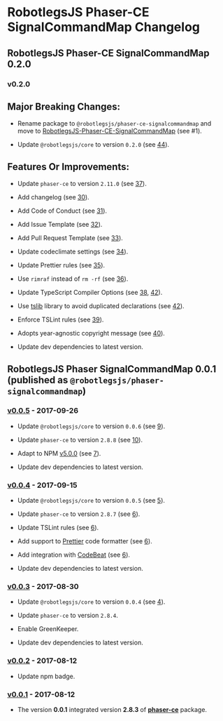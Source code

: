 # RobotlegsJS Phaser-CE SignalCommandMap Changelog

## RobotlegsJS Phaser-CE SignalCommandMap 0.2.0

### v0.2.0

Major Breaking Changes:
---

- Rename package to `@robotlegsjs/phaser-ce-signalcommandmap` and move to [RobotlegsJS-Phaser-CE-SignalCommandMap](https://github.com/RobotlegsJS/RobotlegsJS-Phaser-CE-SignalCommandMap) (see #1).

- Update `@robotlegsjs/core` to version `0.2.0` (see [44](https://github.com/RobotlegsJS/RobotlegsJS-Phaser-SignalCommandMap/pull/44)).

Features Or Improvements:
---

- Update `phaser-ce` to version `2.11.0` (see [37](https://github.com/RobotlegsJS/RobotlegsJS-Phaser-SignalCommandMap/pull/37)).

- Add changelog (see [30](https://github.com/RobotlegsJS/RobotlegsJS-Phaser-SignalCommandMap/pull/30)).

- Add Code of Conduct (see [31](https://github.com/RobotlegsJS/RobotlegsJS-Phaser-SignalCommandMap/pull/31)).

- Add Issue Template (see [32](https://github.com/RobotlegsJS/RobotlegsJS-Phaser-SignalCommandMap/pull/32)).

- Add Pull Request Template (see [33](https://github.com/RobotlegsJS/RobotlegsJS-Phaser-SignalCommandMap/pull/33)).

- Update codeclimate settings (see [34](https://github.com/RobotlegsJS/RobotlegsJS-Phaser-SignalCommandMap/pull/34)).

- Update Prettier rules (see [35](https://github.com/RobotlegsJS/RobotlegsJS-Phaser-SignalCommandMap/pull/35)).

- Use `rimraf` instead of `rm -rf` (see [36](https://github.com/RobotlegsJS/RobotlegsJS-Phaser-SignalCommandMap/pull/36)).

- Update TypeScript Compiler Options (see [38](https://github.com/RobotlegsJS/RobotlegsJS-Phaser-SignalCommandMap/pull/38), [42](https://github.com/RobotlegsJS/RobotlegsJS-Phaser-SignalCommandMap/pull/42)).

- Use [tslib](https://github.com/Microsoft/tslib) library to avoid duplicated declarations (see [42](https://github.com/RobotlegsJS/RobotlegsJS-Phaser-SignalCommandMap/pull/42)).

- Enforce TSLint rules (see [39](https://github.com/RobotlegsJS/RobotlegsJS-Phaser-SignalCommandMap/pull/39)).

- Adopts year-agnostic copyright message (see [40](https://github.com/RobotlegsJS/RobotlegsJS-Phaser-SignalCommandMap/pull/40)).

- Update dev dependencies to latest version.

## RobotlegsJS Phaser SignalCommandMap 0.0.1 (published as `@robotlegsjs/phaser-signalcommandmap`)

### [v0.0.5](https://github.com/RobotlegsJS/RobotlegsJS-Phaser-SignalCommandMap/releases/tag/0.0.5) - 2017-09-26

- Update `@robotlegsjs/core` to version `0.0.6` (see [9](https://github.com/RobotlegsJS/RobotlegsJS-Phaser-SignalCommandMap/pull/9)).

- Update `phaser-ce` to version `2.8.8` (see [10](https://github.com/RobotlegsJS/RobotlegsJS-Phaser-SignalCommandMap/pull/10)).

- Adapt to NPM [v5.0.0](http://blog.npmjs.org/post/161081169345/v500) (see [7](https://github.com/RobotlegsJS/RobotlegsJS-Phaser-SignalCommandMap/pull/7)).

- Update dev dependencies to latest version.

### [v0.0.4](https://github.com/RobotlegsJS/RobotlegsJS-Phaser-SignalCommandMap/releases/tag/0.0.4) - 2017-09-15

- Update `@robotlegsjs/core` to version `0.0.5` (see [5](https://github.com/RobotlegsJS/RobotlegsJS-Phaser-SignalCommandMap/pull/5)).

- Update `phaser-ce` to version `2.8.7` (see [6](https://github.com/RobotlegsJS/RobotlegsJS-Phaser-SignalCommandMap/pull/6)).

- Update TSLint rules (see [6](https://github.com/RobotlegsJS/RobotlegsJS-Phaser-SignalCommandMap/pull/6)).

- Add support to [Prettier](https://prettier.io) code formatter (see [6](https://github.com/RobotlegsJS/RobotlegsJS-Phaser-SignalCommandMap/pull/6)).

- Add integration with [CodeBeat](https://codebeat.co) (see [6](https://github.com/RobotlegsJS/RobotlegsJS-Phaser-SignalCommandMap/pull/6)).

- Update dev dependencies to latest version.

### [v0.0.3](https://github.com/RobotlegsJS/RobotlegsJS-Phaser-SignalCommandMap/releases/tag/0.0.3) - 2017-08-30

- Update `@robotlegsjs/core` to version `0.0.4` (see [4](https://github.com/RobotlegsJS/RobotlegsJS-Phaser-SignalCommandMap/pull/4)).

- Update `phaser-ce` to version `2.8.4`.

- Enable GreenKeeper.

- Update dev dependencies to latest version.

### [v0.0.2](https://github.com/RobotlegsJS/RobotlegsJS-Phaser-SignalCommandMap/releases/tag/0.0.2) - 2017-08-12

- Update npm badge.

### [v0.0.1](https://github.com/RobotlegsJS/RobotlegsJS-Phaser-SignalCommandMap/releases/tag/0.0.1) - 2017-08-12

- The version **0.0.1** integrated version **2.8.3** of [**phaser-ce**](https://www.npmjs.com/package/phaser-ce) package.
